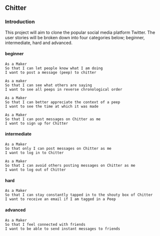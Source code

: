 ## Chitter

### Introduction
This project will aim to clone the popular social media platform Twitter. The user stories will be broken down into four categories below; beginner, intermediate, hard and advanced.

#### beginner
```
As a Maker
So that I can let people know what I am doing  
I want to post a message (peep) to chitter

As a maker
So that I can see what others are saying  
I want to see all peeps in reverse chronological order

As a Maker
So that I can better appreciate the context of a peep
I want to see the time at which it was made

As a Maker
So that I can post messages on Chitter as me
I want to sign up for Chitter
```

#### intermediate
```
As a Maker
So that only I can post messages on Chitter as me
I want to log in to Chitter

As a Maker
So that I can avoid others posting messages on Chitter as me
I want to log out of Chitter
```

#### hard
```
As a Maker
So that I can stay constantly tapped in to the shouty box of Chitter
I want to receive an email if I am tagged in a Peep
```

#### advanced
```
As a Maker
So that I feel connected with friends
I want to be able to send instant messages to friends
```

